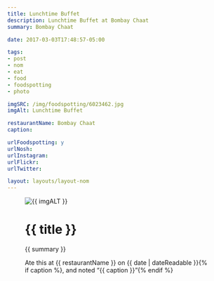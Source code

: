 ```yaml
---
title: Lunchtime Buffet
description: Lunchtime Buffet at Bombay Chaat
summary: Bombay Chaat

date: 2017-03-03T17:48:57-05:00

tags:
- post
- nom
- eat
- food
- foodspotting
- photo

imgSRC: /img/foodspotting/6023462.jpg
imgAlt: Lunchtime Buffet

restaurantName: Bombay Chaat
caption:

urlFoodspotting: y
urlNosh:
urlInstagram:
urlFlickr:
urlTwitter:

layout: layouts/layout-nom
---
```

<figure class="nom">
	<img class="u-photo img-border" src="{{ imgSRC }}" alt="{{ imgALT }}">
	<figcaption>
		<h1 class="title p-name">{{ title }}</h1>
		<p class="summary">{{ summary }}</p>
		<p>Ate this at {{ restaurantName }} on <time class="dt-published" datetime="{{ date | dateIso }}">{{ date | dateReadable }}</time>{% if caption %}, and noted <q class="caption">{{ caption }}</q>{% endif %}
	</figcaption>
</figure>